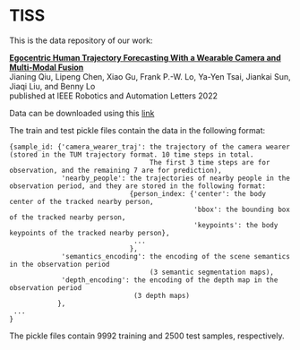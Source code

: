 # TISS

This is the data repository of our work:

**[Egocentric Human Trajectory Forecasting With a Wearable Camera and Multi-Modal Fusion](https://ieeexplore.ieee.org/document/9813561)**
<br>
Jianing Qiu, Lipeng Chen, Xiao Gu, Frank P.-W. Lo, Ya-Yen Tsai, Jiankai Sun, Jiaqi Liu, and Benny Lo
<br>
published at IEEE Robotics and Automation Letters 2022

Data can be downloaded using this [link](https://drive.google.com/drive/folders/1wJTUIwNBXokB5UUAy_xhKDY3V5fLIBKg?usp=sharing)

The train and test pickle files contain the data in the following format:
```
{sample_id: {'camera_wearer_traj': the trajectory of the camera wearer (stored in the TUM trajectory format. 10 time steps in total. 
                                   The first 3 time steps are for observation, and the remaining 7 are for prediction),
             'nearby_people': the trajectories of nearby people in the observation period, and they are stored in the following format:
                              {person_index: {'center': the body center of the tracked nearby person,
                                              'bbox': the bounding box of the tracked nearby person,
                                              'keypoints': the body keypoints of the tracked nearby person},
                               ...
                              },                                                         
             'semantics_encoding': the encoding of the scene semantics in the observation period 
                                   (3 semantic segmentation maps),
             'depth_encoding': the encoding of the depth map in the observation period 
                               (3 depth maps)
            },
 ...
}
```
The pickle files contain 9992 training and 2500 test samples, respectively.
